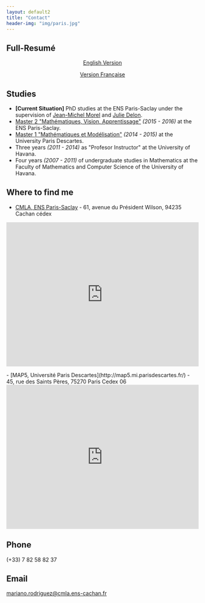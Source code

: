 ```yaml
---
layout: default2
title: "Contact"
header-img: "img/paris.jpg"
---
```

<!-- <center><a href="cv.pdf">Full Resumé / CV </a> </center>-->

Full-Resumé
-----------

<center>
<a href="/data/cv.pdf">English Version</a>
<p></p>
<a href="/data/cv_french.pdf">Version Française</a>
</center>

Studies
--------------
- **[Current Situation]** PhD studies at the ENS Paris-Saclay under the supervision of [Jean-Michel Morel](https://sites.google.com/site/jeanmichelmorelcmlaenscachan/) and [Julie Delon](https://delon.wp.imt.fr/).
- [Master 2 "Mathématiques, Vision, Apprentissage"](http://math.ens-paris-saclay.fr/version-francaise/formations/master-mva/) *(2015 - 2016)* at the ENS Paris-Saclay.
- [Master 1 "Mathématiques et Modélisation"](http://www.mi.parisdescartes.fr/~graff/TEST/WPM/formations/master-mathematiques-et-applications/) *(2014 - 2015)* at the University Paris Descartes.
- Three years *(2011 - 2014)* as "Profesor Instructor" at the University of Havana.
- Four years *(2007 - 2011)* of undergraduate studies in Mathematics at the Faculty of Mathematics and Computer Science of the University of Havana.


Where to find me
--------------

<style>
    .google-maps {
        position: relative;
        padding-bottom: 75%; // This is the aspect ratio
        height: 0;
        overflow: hidden;
    }
    .google-maps iframe {
        position: absolute;
        top: 0;
        left: 0;
        width: 100% !important;
        height: 100% !important;
    }
</style>

- [CMLA, ENS Paris-Saclay](http://cmla.ens-paris-saclay.fr/) - 61, avenue du Président Wilson, 94235 Cachan cédex
<div class="google-maps">
<iframe src="https://www.google.com/maps/embed?pb=!1m14!1m8!1m3!1d59425.13630063927!2d2.3218033611921696!3d48.83446903157823!3m2!1i1024!2i768!4f13.1!3m3!1m2!1s0x0%3A0x9fa50097ff8f105a!2s%C3%89cole+Normale+Sup%C3%A9rieure+de+Cachan!5e0!3m2!1ses!2sfr!4v1467472198512" width="600" height="450" frameborder="0" style="border:0" allowfullscreen></iframe>
</div>

<p> </p>
- [MAP5, Université Paris Descartes](http://map5.mi.parisdescartes.fr/) - 45, rue des Saints Pères, 75270 Paris Cedex 06
<div class="google-maps">
<iframe src="https://www.google.com/maps/embed?pb=!1m14!1m8!1m3!1d48526.482485272456!2d2.3124297505927816!3d48.85648882656041!3m2!1i1024!2i768!4f13.1!3m3!1m2!1s0x0%3A0x2ec1dac30399f945!2sUniversit%C3%A9+Paris+DESCARTES+-+U.F.R.+Math%C3%A9matiques+et+Informatique!5e0!3m2!1ses!2sfr!4v1467472086227" width="600" height="450" frameborder="0" style="border:0" allowfullscreen></iframe>			      			  		</div>   	


Phone
---------------

(+33) 7 82 58 82 37

Email
---------------

[mariano.rodriguez@cmla.ens-cachan.fr](mailto:mariano.rodriguez@cmla.ens-cachan.fr)
